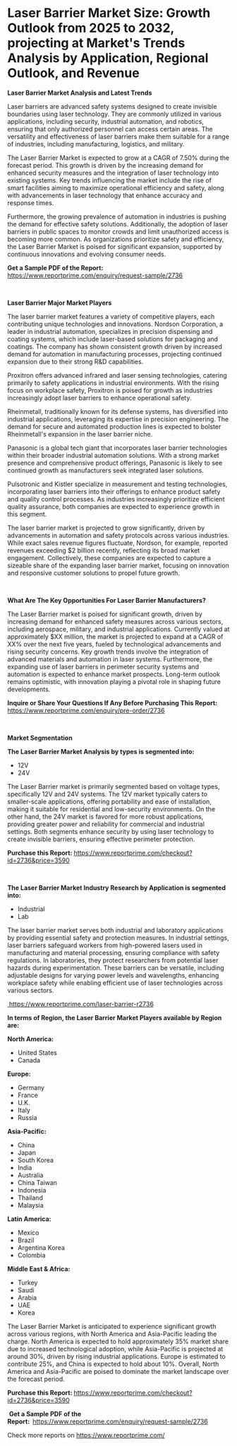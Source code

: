 <p><h1>Laser Barrier Market Size: Growth Outlook from 2025 to 2032, projecting at Market's Trends Analysis by Application, Regional Outlook, and Revenue</h1></p><p><strong>Laser Barrier Market Analysis and Latest Trends</strong></p>
<p><p>Laser barriers are advanced safety systems designed to create invisible boundaries using laser technology. They are commonly utilized in various applications, including security, industrial automation, and robotics, ensuring that only authorized personnel can access certain areas. The versatility and effectiveness of laser barriers make them suitable for a range of industries, including manufacturing, logistics, and military.</p><p>The Laser Barrier Market is expected to grow at a CAGR of 7.50% during the forecast period. This growth is driven by the increasing demand for enhanced security measures and the integration of laser technology into existing systems. Key trends influencing the market include the rise of smart facilities aiming to maximize operational efficiency and safety, along with advancements in laser technology that enhance accuracy and response times. </p><p>Furthermore, the growing prevalence of automation in industries is pushing the demand for effective safety solutions. Additionally, the adoption of laser barriers in public spaces to monitor crowds and limit unauthorized access is becoming more common. As organizations prioritize safety and efficiency, the Laser Barrier Market is poised for significant expansion, supported by continuous innovations and evolving consumer needs.</p></p>
<p><strong>Get a Sample PDF of the Report:&nbsp;</strong> <a href="https://www.reportprime.com/enquiry/request-sample/2736?utm_campaign=2632&utm_medium=2&utm_source=Github&utm_content=ia&utm_term=18032025&utm_id=laser-barrier">https://www.reportprime.com/enquiry/request-sample/2736</a></p>
<p>&nbsp;</p>
<p><strong>Laser Barrier Major Market Players</strong></p>
<p><p>The laser barrier market features a variety of competitive players, each contributing unique technologies and innovations. Nordson Corporation, a leader in industrial automation, specializes in precision dispensing and coating systems, which include laser-based solutions for packaging and coatings. The company has shown consistent growth driven by increased demand for automation in manufacturing processes, projecting continued expansion due to their strong R&D capabilities.</p><p>Proxitron offers advanced infrared and laser sensing technologies, catering primarily to safety applications in industrial environments. With the rising focus on workplace safety, Proxitron is poised for growth as industries increasingly adopt laser barriers to enhance operational safety.</p><p>Rheinmetall, traditionally known for its defense systems, has diversified into industrial applications, leveraging its expertise in precision engineering. The demand for secure and automated production lines is expected to bolster Rheinmetall's expansion in the laser barrier niche.</p><p>Panasonic is a global tech giant that incorporates laser barrier technologies within their broader industrial automation solutions. With a strong market presence and comprehensive product offerings, Panasonic is likely to see continued growth as manufacturers seek integrated laser solutions.</p><p>Pulsotronic and Kistler specialize in measurement and testing technologies, incorporating laser barriers into their offerings to enhance product safety and quality control processes. As industries increasingly prioritize efficient quality assurance, both companies are expected to experience growth in this segment.</p><p>The laser barrier market is projected to grow significantly, driven by advancements in automation and safety protocols across various industries. While exact sales revenue figures fluctuate, Nordson, for example, reported revenues exceeding $2 billion recently, reflecting its broad market engagement. Collectively, these companies are expected to capture a sizeable share of the expanding laser barrier market, focusing on innovation and responsive customer solutions to propel future growth.</p></p>
<p>&nbsp;</p>
<p><strong>What Are The Key Opportunities For Laser Barrier Manufacturers?</strong></p>
<p><p>The Laser Barrier market is poised for significant growth, driven by increasing demand for enhanced safety measures across various sectors, including aerospace, military, and industrial applications. Currently valued at approximately $XX million, the market is projected to expand at a CAGR of XX% over the next five years, fueled by technological advancements and rising security concerns. Key growth trends involve the integration of advanced materials and automation in laser systems. Furthermore, the expanding use of laser barriers in perimeter security systems and automation is expected to enhance market prospects. Long-term outlook remains optimistic, with innovation playing a pivotal role in shaping future developments.</p></p>
<p><strong>Inquire or Share Your Questions If Any Before Purchasing This Report:</strong> <a href="https://www.reportprime.com/enquiry/pre-order/2736?utm_campaign=2632&utm_medium=2&utm_source=Github&utm_content=ia&utm_term=18032025&utm_id=laser-barrier">https://www.reportprime.com/enquiry/pre-order/2736</a></p>
<p>&nbsp;</p>
<p><strong>Market Segmentation</strong></p>
<p><strong>The Laser Barrier Market Analysis by types is segmented into:</strong></p>
<p><ul><li>12V</li><li>24V</li></ul></p>
<p><p>The Laser Barrier market is primarily segmented based on voltage types, specifically 12V and 24V systems. The 12V market typically caters to smaller-scale applications, offering portability and ease of installation, making it suitable for residential and low-security environments. On the other hand, the 24V market is favored for more robust applications, providing greater power and reliability for commercial and industrial settings. Both segments enhance security by using laser technology to create invisible barriers, ensuring effective perimeter protection.</p></p>
<p><strong>Purchase this Report:&nbsp;</strong><a href="https://www.reportprime.com/checkout?id=2736&price=3590&utm_campaign=2632&utm_medium=2&utm_source=Github&utm_content=ia&utm_term=18032025&utm_id=laser-barrier">https://www.reportprime.com/checkout?id=2736&price=3590</a></p>
<p>&nbsp;</p>
<p><strong>The Laser Barrier Market Industry Research by Application is segmented into:</strong></p>
<p><ul><li>Industrial</li><li>Lab</li></ul></p>
<p><p>The laser barrier market serves both industrial and laboratory applications by providing essential safety and protection measures. In industrial settings, laser barriers safeguard workers from high-powered lasers used in manufacturing and material processing, ensuring compliance with safety regulations. In laboratories, they protect researchers from potential laser hazards during experimentation. These barriers can be versatile, including adjustable designs for varying power levels and wavelengths, enhancing workplace safety while enabling efficient use of laser technologies across various sectors.</p></p>
<p><a href="https://www.reportprime.com/laser-barrier-r2736?utm_campaign=2632&utm_medium=2&utm_source=Github&utm_content=ia&utm_term=18032025&utm_id=laser-barrier">&nbsp;https://www.reportprime.com/laser-barrier-r2736</a></p>
<p><strong>In terms of Region, the Laser Barrier Market Players available by Region are:</strong></p>
<p>
    <p> <strong> North America: </strong>
        <ul>
            <li>United States</li>
            <li>Canada</li>
        </ul>
        </p> 
    <p> <strong> Europe: </strong>
        <ul>
            <li>Germany</li>
            <li>France</li>
            <li>U.K.</li>
            <li>Italy</li>
            <li>Russia</li>
        </ul>
        </p> 
    <p> <strong> Asia-Pacific: </strong>
        <ul>
            <li>China</li>
            <li>Japan</li>
            <li>South Korea</li>
            <li>India</li>
            <li>Australia</li>
            <li>China Taiwan</li>
            <li>Indonesia</li>
            <li>Thailand</li>
            <li>Malaysia</li>
        </ul>
        </p> 
    <p> <strong> Latin America: </strong>
        <ul>
            <li>Mexico</li>
            <li>Brazil</li>
            <li>Argentina Korea</li>
            <li>Colombia</li>
        </ul>
        </p> 
    <p> <strong> Middle East & Africa: </strong>
        <ul>
            <li>Turkey</li>
            <li>Saudi</li>
            <li>Arabia</li>
            <li>UAE</li>
            <li>Korea</li>
        </ul>
    </p>
    </p>
<p><p>The Laser Barrier Market is anticipated to experience significant growth across various regions, with North America and Asia-Pacific leading the charge. North America is expected to hold approximately 35% market share due to increased technological adoption, while Asia-Pacific is projected at around 30%, driven by rising industrial applications. Europe is estimated to contribute 25%, and China is expected to hold about 10%. Overall, North America and Asia-Pacific are poised to dominate the market landscape over the forecast period.</p></p>
<p><strong>Purchase this Report: </strong><a href="https://www.reportprime.com/checkout?id=2736&price=3590&utm_campaign=2632&utm_medium=2&utm_source=Github&utm_content=ia&utm_term=18032025&utm_id=laser-barrier">https://www.reportprime.com/checkout?id=2736&price=3590</a></p>
<p>&nbsp;<strong>Get a Sample PDF of the Report:&nbsp;&nbsp;</strong><a href="https://www.reportprime.com/enquiry/request-sample/2736?utm_campaign=2632&utm_medium=2&utm_source=Github&utm_content=ia&utm_term=18032025&utm_id=laser-barrier">https://www.reportprime.com/enquiry/request-sample/2736</a></p>
<p><strong></strong></p>
<p>Check more reports on <a href="https://www.reportprime.com/?utm_campaign=2632&utm_medium=2&utm_source=Github&utm_content=ia&utm_term=18032025&utm_id=laser-barrier">https://www.reportprime.com/</a></p>